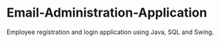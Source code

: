 # Email-Administration-Application
 Employee registration and login application using Java, SQL and Swing.
